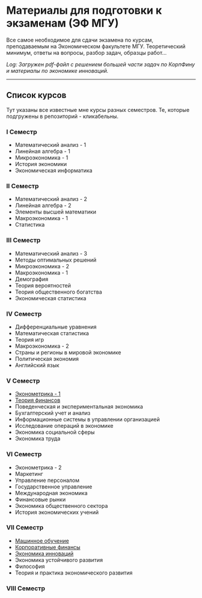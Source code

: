 # Материалы для подготовки к экзаменам (ЭФ МГУ)
Все самое необходимое для сдачи экзамена по курсам, преподаваемым на Экономическом факультете МГУ.
Теоретический минимум, ответы на вопросы, разбор задач, образцы работ...

*Log:
Загружен pdf-файл с решением большей части задач по КорпФину и материалы по экономике инноваций.*

---

## Список курсов
Тут указаны все известные мне курсы разных семестров. Те, которые подгружены в репозиторий - кликабельны.
### I Семестр
* Математический анализ - 1
* Линейная алгебра - 1
* Микроэкономика - 1
* История экономики
* Экономическая информатика

### II Семестр
* Математический анализ - 2
* Линейная алгебра - 2
* Элементы высшей математики
* Макроэкономика - 1
* Статистика

### III Семестр
* Математический анализ - 3
* Методы оптимальных решений
* Микроэкономика - 2
* Макроэкономика - 1
* Демография
* Теория вероятностей
* Теория общественного богатства
* Экономическая статистика

### IV Семестр
* Дифференциальные уравнения
* Математическая статистика
* Теория игр
* Макроэкономика - 2
* Страны и регионы в мировой экономике
* Политическая экономия
* Английский язык

### V Семестр
* [Эконометрика - 1](https://github.com/Neqqii/ef-msu-exam-rescue/tree/master/5%20%D0%A1%D0%B5%D0%BC%D0%B5%D1%81%D1%82%D1%80/%D0%AD%D0%BA%D0%BE%D0%BD%D0%BE%D0%BC%D0%B5%D1%82%D1%80%D0%B8%D0%BA%D0%B0)
* [Теория финансов](https://github.com/Neqqii/ef-msu-exam-rescue/tree/master/5%20%D0%A1%D0%B5%D0%BC%D0%B5%D1%81%D1%82%D1%80/%D0%A2%D0%B5%D0%BE%D1%80%D0%B8%D1%8F%20%D0%A4%D0%B8%D0%BD%D0%B0%D0%BD%D1%81%D0%BE%D0%B2)
* Поведенческая и экспериментальная экономика
* Бухгалтерский учет и анализ
* Информационные системы в управлении организацией
* Исследование операций в экономике
* Экономика социальной сферы
* Экономика труда

### VI Семестр
* Эконометрика - 2
* Маркетинг
* Управление персоналом
* Государственное управление
* Международная экономика
* Финансовые рынки
* Экономика общественного сектора
* История экономических учений

### VII Семестр
* [Машинное обучение](https://github.com/Neqqii/ef-msu-exam-rescue/tree/master/7%20%D0%A1%D0%B5%D0%BC%D0%B5%D1%81%D1%82%D1%80/%D0%9C%D0%B0%D1%88%D0%B8%D0%BD%D0%BD%D0%BE%D0%B5%20%D0%9E%D0%B1%D1%83%D1%87%D0%B5%D0%BD%D0%B8%D0%B5)
* [Корпоративные финансы](https://github.com/Neqqii/ef-msu-exam-rescue/tree/master/7%20%D0%A1%D0%B5%D0%BC%D0%B5%D1%81%D1%82%D1%80/%D0%9A%D0%BE%D1%80%D0%BF%D0%BE%D1%80%D0%B0%D1%82%D0%B8%D0%B2%D0%BD%D1%8B%D0%B5%20%D0%A4%D0%B8%D0%BD%D0%B0%D0%BD%D1%81%D1%8B)
* [Экономика инноваций](https://github.com/Neqqii/ef-msu-exam-rescue/tree/master/7%20%D0%A1%D0%B5%D0%BC%D0%B5%D1%81%D1%82%D1%80/%D0%AD%D0%BA%D0%BE%D0%BD%D0%BE%D0%BC%D0%B8%D0%BA%D0%B0%20%D0%98%D0%BD%D0%BD%D0%BE%D0%B2%D0%B0%D1%86%D0%B8%D0%B9)
* Экономика устойчивого развития
* Философия
* Теория и практика экономического развития

### VIII Семестр
